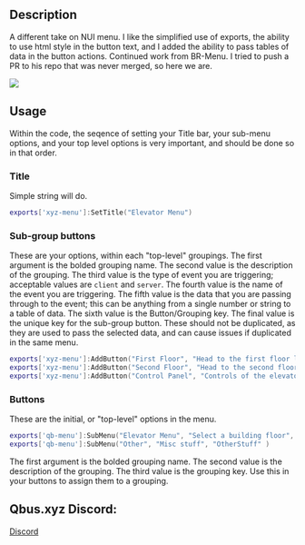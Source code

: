 ## Description
A different take on NUI menu. I like the simplified use of exports, the ability to use html style in the button text, and I added the ability to pass tables of data in the button actions. Continued work from BR-Menu. I tried to push a PR to his repo that was never merged, so here we are.

![](https://i.imgur.com/aF3EktU.png)
## Usage
Within the code, the seqence of setting your Title bar, your sub-menu options, and your top level options is very important, and should be done so in that order.

### Title
 Simple string will do.
```lua
exports['xyz-menu']:SetTitle("Elevator Menu")
```

### Sub-group buttons
These are your options, within each "top-level" groupings. The first argument is the bolded grouping name. The second value is the description of the grouping. The third value is the type of event you are triggering; acceptable values are `client` and `server`. The fourth value is the name of the event you are triggering. The fifth value is the data that you are passing through to the event; this can be anything from a single number or string to a table of data. The sixth value is the Button/Grouping key. The final value is the unique key for the sub-group button. These should not be duplicated, as they are used to pass the selected data, and can cause issues if duplicated in the same menu.
```lua
exports['xyz-menu']:AddButton("First Floor", "Head to the first floor lobby", 'client', 'qb-smallresources:client:teleport', 1, 'ElevatorList', 1)
exports['xyz-menu']:AddButton("Second Floor", "Head to the second floor", 'client', 'qb-smallresources:client:teleport', 2, 'ElevatorList', 2)
exports['xyz-menu']:AddButton("Control Panel", "Controls of the elevator", 'client', 'qb-smallresources:client:elevatorControls', '', 'OtherStuff', 1)
```


### Buttons
These are the initial, or "top-level" options in the menu.
```lua
exports['qb-menu']:SubMenu("Elevator Menu", "Select a building floor", "ElevatorList" )
exports['qb-menu']:SubMenu("Other", "Misc stuff", "OtherStuff" )
```


The first argument is the bolded grouping name. The second value is the description of the grouping. The third value is the grouping key. Use this in your buttons to assign them to a grouping.

## Qbus.xyz Discord:
[Discord](https://discord.gg/Gec9kBKwcB)
